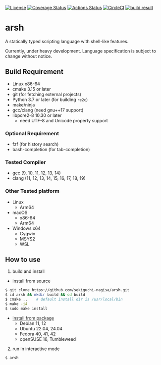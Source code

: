 [![License](https://img.shields.io/badge/license-Apache%202-blue.svg)](https://opensource.org/licenses/Apache-2.0)
[![Coverage Status](https://coveralls.io/repos/github/sekiguchi-nagisa/arsh/badge.svg?branch=master)](https://coveralls.io/github/sekiguchi-nagisa/arsh?branch=master)
[![Actions Status](https://github.com/sekiguchi-nagisa/arsh/workflows/GitHub%20Actions/badge.svg)](https://github.com/sekiguchi-nagisa/arsh/actions)
[![CircleCI](https://circleci.com/gh/sekiguchi-nagisa/arsh.svg?style=shield)](https://circleci.com/gh/sekiguchi-nagisa/arsh)
[![build result](https://build.opensuse.org/projects/home:nsekiguchi/packages/arsh/badge.svg?type=percent)](https://build.opensuse.org/package/show/home:nsekiguchi/arsh)

# arsh

A statically typed scripting language with shell-like features.

Currently, under heavy development. Language specification is subject to change without notice.

## Build Requirement

* Linux x86-64
* cmake 3.15 or later
* git (for fetching external projects)
* Python 3.7 or later (for building `re2c`)
* make/ninja
* gcc/clang (need gnu++17 support)
* libpcre2-8 10.30 or later
    * need UTF-8 and Unicode property support

### Optional Requirement

* fzf (for history search)
* bash-completion (for tab-completion)

### Tested Compiler

* gcc (9, 10, 11, 12, 13, 14)
* clang (11, 12, 13, 14, 15, 16, 17, 18, 19)

### Other Tested platform

* Linux
    * Arm64
* macOS
    * x86-64
    * Arm64
* Windows x64
    * Cygwin
    * MSYS2
    * WSL

## How to use

1. build and install

* install from source

```sh
$ git clone https://github.com/sekiguchi-nagisa/arsh.git
$ cd arsh && mkdir build && cd build
$ cmake ..    # default install dir is /usr/local/bin
$ make -j4
$ sudo make install
```

* [install from package](https://software.opensuse.org//download.html?project=home%3Ansekiguchi&package=arsh)
    * Debian 11, 12
    * Ubuntu 22.04, 24.04
    * Fedora 40, 41, 42
    * openSUSE 16, Tumbleweed

2. run in interactive mode

```sh
$ arsh
```
